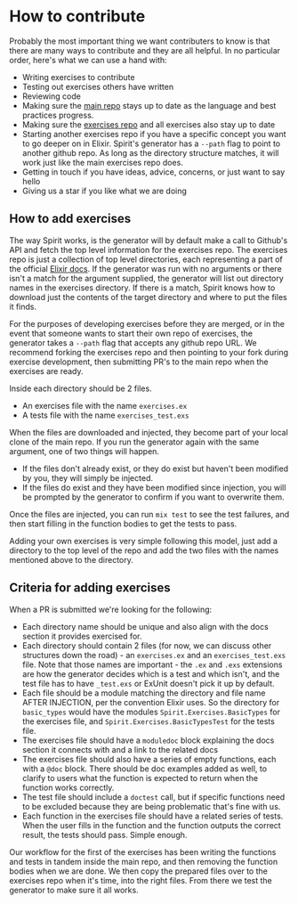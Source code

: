 # How to contribute

Probably the most important thing we want contributers to know is that there are
many ways to contribute and they are all helpful. In no particular order, here's
what we can use a hand with: 

- Writing exercises to contribute
- Testing out exercises others have written
- Reviewing code 
- Making sure the [main repo](https://github.com/PracticeCraft/spirit) stays up to date as the language and best practices progress. 
- Making sure the [exercises repo](https://github.com/PracticeCraft/spirit-exercises) and all exercises also stay up to date
- Starting another exercises repo if you have a specific concept you want to go
deeper on in Elixir. Spirit's generator has a `--path` flag to point to
another github repo. As long as the directory structure matches, it will work
just like the main exercises repo does. 
- Getting in touch if you have ideas, advice, concerns, or just want to say
hello
- Giving us a star if you like what we are doing

## How to add exercises

The way Spirit works, is the generator will by default make a call to Github's
API and fetch the top level information for the exercises repo. The exercises
repo is just a collection of top level directories, each representing a part of
the official [Elixir docs](https://hexdocs.pm/elixir/introduction.html). If the generator was run with no arguments or there isn't a match for the argument supplied, the generator will list out directory
names in the exercises directory. If there is a match, Spirit knows how to
download just the contents of the target directory and where to put the files it
finds. 

For the purposes of developing exercises before they are merged, or in the event
that someone wants to start their own repo of exercises, the generator takes a
`--path` flag that accepts any github repo URL. We recommend forking the
exercises repo and then pointing to your fork during exercise development, then
submitting PR's to the main repo when the exercises are ready. 

Inside each directory should be 2 files. 

- An exercises file with the name `exercises.ex`
- A tests file with the name `exercises_test.exs`

When the files are downloaded and injected, they become part of your local clone
of the main repo. If you run the generator again with the same argument, one of
two things will happen. 

- If the files don't already exist, or they do exist but haven't been modified
by you, they will simply be injected. 
- If the files do exist and they have been modified since injection, you will be
prompted by the generator to confirm if you want to overwrite them. 

Once the files are injected, you can run `mix test` to see the test failures,
and then start filling in the function bodies to get the tests to pass. 

Adding your own exercises is very simple following this model, just add a
directory to the top level of the repo and add the two files with the names
mentioned above to the directory. 

## Criteria for adding exercises

When a PR is submitted we're looking for the following: 

- Each directory name should be unique and also align with the docs section it
provides exercised for.
- Each directory should contain 2 files (for now, we can discuss other
structures down the road) - an `exercises.ex` and an `exercises_test.exs` file.
Note that those names are important - the `.ex` and `.exs` extensions are how
the generator decides which is a test and which isn't, and the test file has to
have `_test.exs` or ExUnit doesn't pick it up by default. 
- Each file should be a module matching the directory and file name AFTER
INJECTION, per the convention Elixir
  uses. So the directory for `basic_types` would have the modules
`Spirit.Exercises.BasicTypes` for the exercises file, and
`Spirit.Exercises.BasicTypesTest` for the tests file. 
- The exercises file should have a `moduledoc` block explaining the docs section
  it connects with and a link to the related docs
- The exercises file should also have a series of empty functions, each with a
`@doc` block. There should be doc examples added as well, to clarify to
  users what the function is expected to return when the function works correctly. 
- The test file should include a `doctest` call, but if specific functions need
  to be excluded because they are being problematic that's fine with us. 
- Each function in the exercises file should have a related series of tests. When the user fills in the function and the function outputs the correct result, the tests should pass. Simple enough.  

Our workflow for the first of the exercises has been writing the functions and
tests in tandem inside the main repo, and then removing the function bodies when we are done. We then copy the prepared files over to the exercises repo when it's time, into the right files. From there we test the generator to make sure it all works. 




